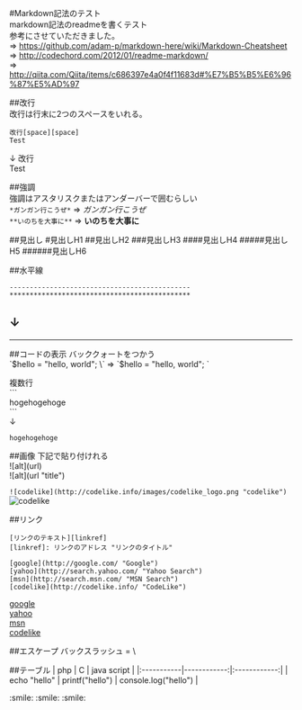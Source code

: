 #Markdown記法のテスト  
markdown記法のreadmeを書くテスト  
参考にさせていただきました。  
=> https://github.com/adam-p/markdown-here/wiki/Markdown-Cheatsheet
=> http://codechord.com/2012/01/readme-markdown/  
=> http://qiita.com/Qiita/items/c686397e4a0f4f11683d#%E7%B5%B5%E6%96%87%E5%AD%97
  
##改行  
改行は行末に2つのスペースをいれる。  
```
改行[space][space]
Test
```  
↓
改行  
Test


##強調  
強調はアスタリスクまたはアンダーバーで囲むらしい  
`*ガンガン行こうぜ*` => *ガンガン行こうぜ*  
`**いのちを大事に**` => **いのちを大事に**  

##見出し
\#見出しH1
\#\#見出しH2
\#\#\#見出しH3
\#\#\#\#見出しH4
\#\#\#\#\#見出しH5
\#\#\#\#\#\#見出しH6

##水平線
```
---------------------------------------------  
*********************************************  
```

↓
---------------------------------------------  
*********************************************  

##コードの表示
バッククォートをつかう  
\`$hello = "hello, world"; \` => `$hello = "hello, world"; `  

複数行  
\`\`\`  
hogehogehoge  
\`\`\`  
↓
```
hogehogehoge
```

##画像
下記で貼り付けれる  
\!\[alt\]\(url\)  
\!\[alt\]\(url "title"\)  
  
`![codelike](http://codelike.info/images/codelike_logo.png "codelike")`  
![codelike](http://codelike.info/images/codelike_logo.png "codelike")  

##リンク
```
[リンクのテキスト][linkref]  
[linkref]: リンクのアドレス "リンクのタイトル"
```
  
```
[google](http://google.com/ "Google")  
[yahoo](http://search.yahoo.com/ "Yahoo Search")  
[msn](http://search.msn.com/ "MSN Search")  
[codelike](http://codelike.info/ "CodeLike")  
```
  
[google](http://google.com/ "Google")  
[yahoo](http://search.yahoo.com/ "Yahoo Search")  
[msn](http://search.msn.com/ "MSN Search")  
[codelike](http://codelike.info/ "CodeLike")    
  
##エスケープ
バックスラッシュ = \

##テーブル
| php | C | java script |
|:-----------|------------:|:------------:|
| echo "hello" | printf("hello") | console.log("hello") |

\:smile:
\:smile:
\:smile:
